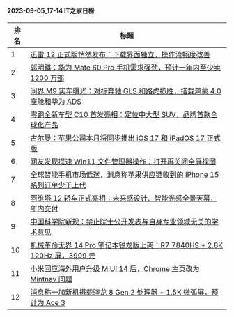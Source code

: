 #### 2023-09-05_17-14  IT之家日榜

| 排名 | 标题|
| --- | ---|
| 1 | [迅雷 12 正式版悄然发布：下载界面独立，操作流畅度改善](https://www.ithome.com/0/716/874.htm) |
| 2 | [郭明錤：华为 Mate 60 Pro 手机需求强劲，预计一年内至少卖 1200 万部](https://www.ithome.com/0/716/958.htm) |
| 3 | [问界 M9 实车曝光：对标奔驰 GLS 和路虎揽胜，搭载鸿蒙 4.0 座舱和华为 ADS](https://www.ithome.com/0/716/881.htm) |
| 4 | [零跑全新车型 C10 首发亮相：定位中大型 SUV，品牌首款全球化产品](https://www.ithome.com/0/716/878.htm) |
| 5 | [古尔曼：苹果公司本月将同步推出 iOS 17 和 iPadOS 17 正式版](https://www.ithome.com/0/716/842.htm) |
| 6 | [网友发现提速 Win11 文件管理器操作：打开再关闭全屏视图](https://www.ithome.com/0/716/923.htm) |
| 7 | [全球智能手机市场低迷，消息称苹果供应链收到的 iPhone 15 系列订单少于上代](https://www.ithome.com/0/716/889.htm) |
| 8 | [阿维塔 12 轿车正式亮相：未来感设计、智能光感全景天幕，年内交付](https://www.ithome.com/0/716/980.htm) |
| 9 | [中国科学院新规：禁止院士公开发表与自身专业领域无关的学术意见](https://www.ithome.com/0/717/004.htm) |
| 10 | [机械革命无界 14 Pro 笔记本锐龙版上架：R7 7840HS + 2.8K 120Hz 屏，3999 元](https://www.ithome.com/0/716/883.htm) |
| 11 | [小米回应海外用户升级 MIUI 14 后，Chrome 主页改为 Mintnav 问题](https://www.ithome.com/0/716/994.htm) |
| 12 | [消息称一加新机搭载骁龙 8 Gen 2 处理器 + 1.5K 微弧屏，预计为 Ace 3](https://www.ithome.com/0/716/905.htm) |
